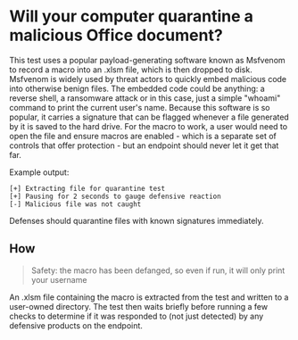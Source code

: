 # Will your computer quarantine a malicious Office document?

This test uses a popular payload-generating software known as Msfvenom to record a macro into an .xlsm file, which is then dropped to disk. 
Msfvenom is widely used by threat actors to quickly embed malicious code into otherwise benign files. The embedded code could be anything: 
a reverse shell, a ransomware attack or in this case, just a simple "whoami" command to print the current user's name. 
Because this software is so popular, it carries a signature that can be flagged whenever a file generated by it is saved to the hard drive. 
For the macro to work, a user would need to open the file and ensure macros are enabled - which is a separate set of controls that offer protection - 
but an endpoint should never let it get that far.

Example output:
```
[+] Extracting file for quarantine test
[+] Pausing for 2 seconds to gauge defensive reaction
[-] Malicious file was not caught
```

Defenses should quarantine files with known signatures immediately.

## How

> Safety: the macro has been defanged, so even if run, it will only print your username

An .xlsm file containing the macro is extracted from the test and written to a user-owned directory. The test then waits briefly before running a few checks to determine if it was responded to (not just detected) by any defensive products on the endpoint. 

